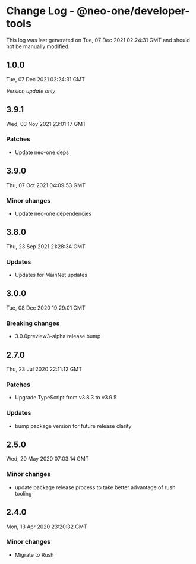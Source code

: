 # Change Log - @neo-one/developer-tools

This log was last generated on Tue, 07 Dec 2021 02:24:31 GMT and should not be manually modified.

## 1.0.0
Tue, 07 Dec 2021 02:24:31 GMT

*Version update only*

## 3.9.1
Wed, 03 Nov 2021 23:01:17 GMT

### Patches

- Update neo-one deps

## 3.9.0
Thu, 07 Oct 2021 04:09:53 GMT

### Minor changes

- Update neo-one dependencies

## 3.8.0
Thu, 23 Sep 2021 21:28:34 GMT

### Updates

- Updates for MainNet updates

## 3.0.0
Tue, 08 Dec 2020 19:29:01 GMT

### Breaking changes

- 3.0.0preview3-alpha release bump

## 2.7.0
Thu, 23 Jul 2020 22:11:12 GMT

### Patches

- Upgrade TypeScript from v3.8.3 to v3.9.5

### Updates

- bump package version for future release clarity

## 2.5.0
Wed, 20 May 2020 07:03:14 GMT

### Minor changes

- update package release process to take better advantage of rush tooling

## 2.4.0
Mon, 13 Apr 2020 23:20:32 GMT

### Minor changes

- Migrate to Rush

